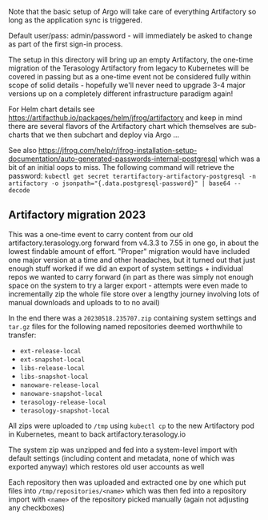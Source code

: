 Note that the basic setup of Argo will take care of everything Artifactory so long as the application sync is triggered.

Default user/pass: admin/password - will immediately be asked to change as part of the first sign-in process.

The setup in this directory will bring up an empty Artifactory, the one-time migration of the Terasology Artifactory from legacy to Kubernetes will be covered in passing but as a one-time event not be considered fully within scope of solid details - hopefully we'll never need to upgrade 3-4 major versions up on a completely different infrastructure paradigm again!

For Helm chart details see https://artifacthub.io/packages/helm/jfrog/artifactory and keep in mind there are several flavors of the Artifactory chart which themselves are sub-charts that we then subchart and deploy via Argo ...

See also https://jfrog.com/help/r/jfrog-installation-setup-documentation/auto-generated-passwords-internal-postgresql which was a bit of an initial oops to miss. The following command will retrieve the password: `kubectl get secret terartifactory-artifactory-postgresql -n artifactory -o jsonpath="{.data.postgresql-password}" | base64 --decode`

## Artifactory migration 2023

This was a one-time event to carry content from our old artifactory.terasology.org forward from v4.3.3 to 7.55 in one go, in about the lowest findable amount of effort. "Proper" migration would have included one major version at a time and other headaches, but it turned out that just enough stuff worked if we did an export of system settings + individual repos we wanted to carry forward (in part as there was simply not enough space on the system to try a larger export - attempts were even made to incrementally zip the whole file store over a lengthy journey involving lots of manual downloads and uploads to to no avail)

In the end there was a `20230518.235707.zip` containing system settings and `tar.gz` files for the following named repositories deemed worthwhile to transfer:

* `ext-release-local`
* `ext-snapshot-local`
* `libs-release-local`
* `libs-snapshot-local`
* `nanoware-release-local`
* `nanoware-snapshot-local`
* `terasology-release-local`
* `terasology-snapshot-local`

All zips were uploaded to `/tmp` using `kubectl cp` to the new Artifactory pod in Kubernetes, meant to back artifactory.terasology.io

The system zip was unzipped and fed into a system-level import with default settings (including content and metadata, none of which was exported anyway) which restores old user accounts as well

Each repository then was uploaded and extracted one by one which put files into `/tmp/repositories/<name>` which was then fed into a repository import with `<name>` of the repository picked manually (again not adjusting any checkboxes)
